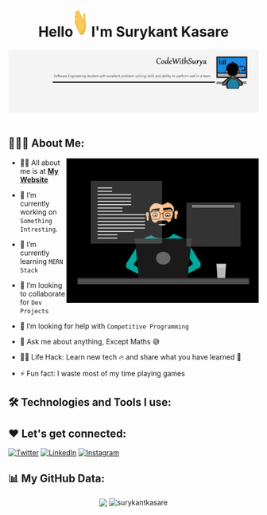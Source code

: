 <h1 align="center">Hello<img src="https://raw.githubusercontent.com/ABSphreak/ABSphreak/master/gifs/Hi.gif" width="30px" height="60px"> I'm Surykant Kasare</h1>
<div align="center">
  <img src ="./bannner.jpg" />
  
</div>

 <br/>

## 👨🏻‍💻 About Me:

<img  src="./side.gif" height="290px" align="right" />

- 🙋‍♂️ All about me is at **[My Website](https://surykantkasare.github.io/portfolio)**

- 🔭 I’m currently working on `Something Intresting`.

- 🌱 I’m currently learning `MERN Stack`

- 👯 I’m looking to collaborate for `Dev Projects`

- 🤔 I’m looking for help with `Competitive Programming`

- 💬 Ask me about anything, Except Maths :sweat_smile:

- 👨‍💻 Life Hack: Learn new tech :fire: and share what you have learned :tada:

- ⚡ Fun fact: I waste most of my time playing games

## 🛠️ Technologies and Tools I use:

<p>
</p>

## ❤️ Let's get connected:

<p> <a href="https://twitter.com/CodeWithSurya" target="_blank"><img alt="Twitter" src="https://img.shields.io/badge/twitter-%231DA1F2.svg?&style=for-the-badge&logo=twitter&logoColor=white"  height="30px"/></a> <a href="https://www.linkedin.com/in/surykant-kasare-26617a224//" target="_blank"><img alt="LinkedIn" src="https://img.shields.io/badge/linkedin-%230077B5.svg?&style=for-the-badge&logo=linkedin&logoColor=white"  height="30px"/></a> <!--<a href="https://blogs.soumya-jit.tech/" target="_blank"><img alt="Blog" src="https://img.shields.io/badge/Blog-0A0A0A?style=for-the-badge&logo=dev.to&logoColor=white"  height="30px"/></a> --><a href="https://www.instagram.com/surykantkasare/" target="_blank"><img alt="Instagram" src="https://img.shields.io/badge/Instagram-E4405F?style=for-the-badge&logo=instagram&logoColor=white"  height="30px"/></a>
</p>


## 📊 My GitHub Data:

<div align="center">
  <img align="center" src="https://github-readme-stats.anuraghazra1.vercel.app/api?username=surykantkasare&show_icons=true" />
  <img align="center" src="https://github-readme-streak-stats.herokuapp.com/?user=surykantkasare&" alt="surykantkasare" />
</div>
